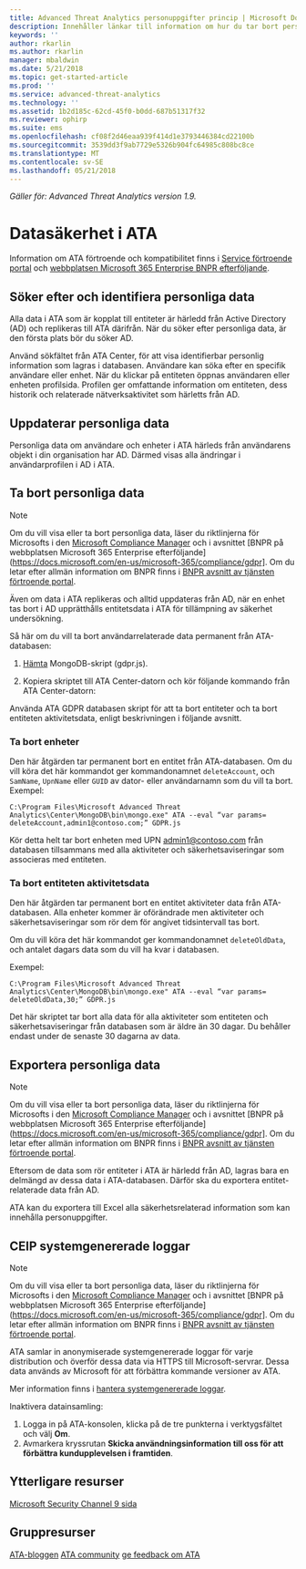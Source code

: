 ```yaml
---
title: Advanced Threat Analytics personuppgifter princip | Microsoft Docs
description: Innehåller länkar till information om hur du tar bort personlig information och dina personliga data från ATA.
keywords: ''
author: rkarlin
ms.author: rkarlin
manager: mbaldwin
ms.date: 5/21/2018
ms.topic: get-started-article
ms.prod: ''
ms.service: advanced-threat-analytics
ms.technology: ''
ms.assetid: 1b2d185c-62cd-45f0-b0dd-687b51317f32
ms.reviewer: ophirp
ms.suite: ems
ms.openlocfilehash: cf08f2d46eaa939f414d1e3793446384cd22100b
ms.sourcegitcommit: 3539dd3f9ab7729e5326b904fc64985c808bc8ce
ms.translationtype: MT
ms.contentlocale: sv-SE
ms.lasthandoff: 05/21/2018
---
```

*Gäller för: Advanced Threat Analytics version 1.9.*

# <a name="ata-data-security"></a>Datasäkerhet i ATA 

Information om ATA förtroende och kompatibilitet finns i [Service förtroende portal](https://servicetrust.microsoft.com/ViewPage/GDPRGetStarted) och [webbplatsen Microsoft 365 Enterprise BNPR efterföljande](https://docs.microsoft.com/microsoft-365/compliance/compliance-solutions-overview).

## <a name="searching-for-and-identifying-personal-data"></a>Söker efter och identifiera personliga data 

Alla data i ATA som är kopplat till entiteter är härledd från Active Directory (AD) och replikeras till ATA därifrån. När du söker efter personliga data, är den första plats bör du söker AD. 

Använd sökfältet från ATA Center, för att visa identifierbar personlig information som lagras i databasen. Användare kan söka efter en specifik användare eller enhet. När du klickar på entiteten öppnas användaren eller enheten profilsida. Profilen ger omfattande information om entiteten, dess historik och relaterade nätverksaktivitet som härletts från AD. 

## <a name="updating-personal-data"></a>Uppdaterar personliga data 

Personliga data om användare och enheter i ATA härleds från användarens objekt i din organisation har AD. Därmed visas alla ändringar i användarprofilen i AD i ATA. 

## <a name="deleting-personal-data"></a>Ta bort personliga data 

> [!NOTE]
> Om du vill visa eller ta bort personliga data, läser du riktlinjerna för Microsofts i den [Microsoft Compliance Manager](https://servicetrust.microsoft.com/ComplianceManager) och i avsnittet [BNPR på webbplatsen Microsoft 365 Enterprise efterföljande] (https://docs.microsoft.com/en-us/microsoft-365/compliance/gdpr]. Om du letar efter allmän information om BNPR finns i [BNPR avsnitt av tjänsten förtroende portal](https://servicetrust.microsoft.com/ViewPage/GDPRGetStarted).


Även om data i ATA replikeras och alltid uppdateras från AD, när en enhet tas bort i AD upprätthålls entitetsdata i ATA för tillämpning av säkerhet undersökning. 

Så här om du vill ta bort användarrelaterade data permanent från ATA-databasen: 

1. [Hämta](https://aka.ms/ata-gdpr-script) MongoDB-skript (gdpr.js).  

2. Kopiera skriptet till ATA Center-datorn och kör följande kommando från ATA Center-datorn: 

Använda ATA GDPR databasen skript för att ta bort entiteter och ta bort entiteten aktivitetsdata, enligt beskrivningen i följande avsnitt.

### <a name="delete-entities"></a>Ta bort enheter

Den här åtgärden tar permanent bort en entitet från ATA-databasen. Om du vill köra det här kommandot ger kommandonamnet `deleteAccount`, och `SamName`, `UpnName` eller `GUID` av dator- eller användarnamn som du vill ta bort. Exempel: 

`C:\Program Files\Microsoft Advanced Threat Analytics\Center\MongoDB\bin\mongo.exe" ATA --eval “var params= deleteAccount,admin1@contoso.com;” GDPR.js `

Kör detta helt tar bort enheten med UPN admin1@contoso.com från databasen tillsammans med alla aktiviteter och säkerhetsaviseringar som associeras med entiteten. 

### <a name="delete-entity-activity-data"></a>Ta bort entiteten aktivitetsdata

Den här åtgärden tar permanent bort en entitet aktiviteter data från ATA-databasen. Alla enheter kommer är oförändrade men aktiviteter och säkerhetsaviseringar som rör dem för angivet tidsintervall tas bort. 

Om du vill köra det här kommandot ger kommandonamnet `deleteOldData`, och antalet dagars data som du vill ha kvar i databasen. 

Exempel: 

`C:\Program Files\Microsoft Advanced Threat Analytics\Center\MongoDB\bin\mongo.exe" ATA --eval “var params= deleteOldData,30;” GDPR.js`

Det här skriptet tar bort alla data för alla aktiviteter som entiteten och säkerhetsaviseringar från databasen som är äldre än 30 dagar. Du behåller endast under de senaste 30 dagarna av data.

## <a name="exporting-personal-data"></a>Exportera personliga data 

> [!NOTE]
> Om du vill visa eller ta bort personliga data, läser du riktlinjerna för Microsofts i den [Microsoft Compliance Manager](https://servicetrust.microsoft.com/ComplianceManager) och i avsnittet [BNPR på webbplatsen Microsoft 365 Enterprise efterföljande] (https://docs.microsoft.com/en-us/microsoft-365/compliance/gdpr]. Om du letar efter allmän information om BNPR finns i [BNPR avsnitt av tjänsten förtroende portal](https://servicetrust.microsoft.com/ViewPage/GDPRGetStarted).


Eftersom de data som rör entiteter i ATA är härledd från AD, lagras bara en delmängd av dessa data i ATA-databasen. Därför ska du exportera entitet-relaterade data från AD. 

ATA kan du exportera till Excel alla säkerhetsrelaterad information som kan innehålla personuppgifter. 

 
## <a name="opt-out-of-system-generated-logs"></a>CEIP systemgenererade loggar 

> [!NOTE]
> Om du vill visa eller ta bort personliga data, läser du riktlinjerna för Microsofts i den [Microsoft Compliance Manager](https://servicetrust.microsoft.com/ComplianceManager) och i avsnittet [BNPR på webbplatsen Microsoft 365 Enterprise efterföljande] (https://docs.microsoft.com/en-us/microsoft-365/compliance/gdpr]. Om du letar efter allmän information om BNPR finns i [BNPR avsnitt av tjänsten förtroende portal](https://servicetrust.microsoft.com/ViewPage/GDPRGetStarted).

ATA samlar in anonymiserade systemgenererade loggar för varje distribution och överför dessa data via HTTPS till Microsoft-servrar. Dessa data används av Microsoft för att förbättra kommande versioner av ATA. 

Mer information finns i [hantera systemgenererade loggar](manage-telemetry-settings.md).

Inaktivera datainsamling:

1. Logga in på ATA-konsolen, klicka på de tre punkterna i verktygsfältet och välj **Om**. 
2. Avmarkera kryssrutan **Skicka användningsinformation till oss för att förbättra kundupplevelsen i framtiden**. 

 

 

 

## <a name="additional-resources"></a>Ytterligare resurser

[Microsoft Security Channel 9 sida](https://channel9.msdn.com/Shows/Microsoft-Security/)

## <a name="community-resources"></a>Gruppresurser

[ATA-bloggen](https://aka.ms/ATABlog)
[ATA community](https://aka.ms/ATACommunity)
[ge feedback om ATA](https://aka.ms/ATAUserVoice)
